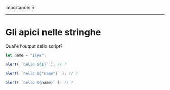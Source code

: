 importance: 5

---

# Gli apici nelle stringhe

Qual'è l'output dello script?

```js
let name = "Ilya";

alert( `hello ${1}` ); // ?

alert( `hello ${"name"}` ); // ?

alert( `hello ${name}` ); // ?
```